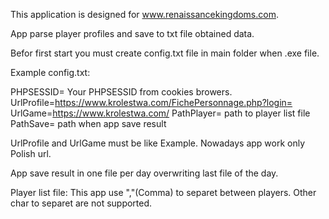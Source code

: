 ﻿This application is designed for www.renaissancekingdoms.com.

App parse player profiles and save to txt file obtained data.

Befor first start you must create config.txt file in main folder when .exe file.

Example config.txt:

PHPSESSID= Your PHPSESSID from cookies browers.
UrlProfile=https://www.krolestwa.com/FichePersonnage.php?login=
UrlGame=https://www.krolestwa.com/
PathPlayer= path to player list file
PathSave= path when app save result

UrlProfile and UrlGame must be like Example. Nowadays app work only Polish url.

App save result in one file per day overwriting last file of the day.  

Player list file:
This app use ","(Comma) to separet between players. Other char to separet are not supported.

